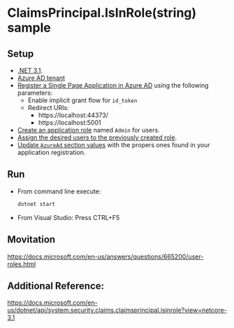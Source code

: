 # ClaimsPrincipal.IsInRole(string) sample

## Setup
- [.NET 3.1](https://dotnet.microsoft.com/en-us/download/dotnet/3.1).
- [Azure AD tenant](https://docs.microsoft.com/en-us/azure/active-directory/develop/quickstart-create-new-tenant)
- [Register a Single Page Application in Azure AD](https://docs.microsoft.com/en-us/azure/active-directory/develop/scenario-spa-app-registration) using the following parameters:  
  - Enable implicit grant flow for `id_token`
  - Redirect URIs:
    - https://localhost:44373/ 
    - https://localhost:5001
- [Create an application role](https://docs.microsoft.com/en-us/azure/active-directory/develop/howto-add-app-roles-in-azure-ad-apps) named `Admin` for users.
- [Assign the desired users to the previously created role](https://docs.microsoft.com/en-us/azure/active-directory/develop/howto-add-app-roles-in-azure-ad-apps#assign-users-and-groups-to-roles).
- [Update `AzureAd` section values](https://docs.microsoft.com/en-us/azure/active-directory/develop/scenario-web-app-sign-user-app-configuration?tabs=aspnetcore#configuration-files) with the propers ones found in your application registration.

## Run
- From command line execute:
  ```bash
  dotnet start
  ```

- From Visual Studio: Press CTRL+F5

## Movitation
https://docs.microsoft.com/en-us/answers/questions/665200/user-roles.html

## Additional Reference:
https://docs.microsoft.com/en-us/dotnet/api/system.security.claims.claimsprincipal.isinrole?view=netcore-3.1



